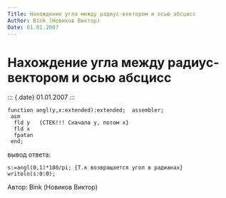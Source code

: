 ```yaml
---
Title: Нахождение угла между радиус-вектором и осью абсцисс
Author: Bink (Новиков Виктор)
Date: 01.01.2007
---
```



Нахождение угла между радиус-вектором и осью абсцисс
====================================================

::: {.date}
01.01.2007
:::

    function angl(y,x:extended):extended;  assembler; 
     asm 
      fld y   {СТЕК!!! Сначала у, потом х} 
      fld x 
      fpatan 
     end; 

вывод ответа:

    s:=angl(0,1)*180/pi; {Т.к возвращается угол в радианах} 
    writeln(s:0:0); 

Автор: Bink (Новиков Виктор)
